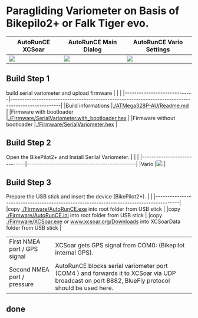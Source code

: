 # Paragliding Variometer on Basis of Bikepilo2+ or Falk Tiger evo.
|         AutoRunCE XCSoar             |    AutoRunCE Main Dialog             |    AutoRunCE Vario Settings          |
|--------------------------------------|--------------------------------------|--------------------------------------|
|[<img src="./image/AutoRunCE_1.png">](https://youtube.com/shorts/pAdE8dn8gpc)|[<img src="./image/AutoRunCE_2.png">](https://youtube.com/shorts/2ggxs6w_VHQ)|[<img src="./image/AutoRunCE_3.png">](https://youtube.com/shorts/l3dTKEIAxWs)|

## Build Step 1
build serial variometer and upload firmware
|                             |                                                                                                   |
|-----------------------------|---------------------------------------------------------------------------------------------------|
|Build informations           |[./ATMega328P-AU/Readme.md](./ATMega328P-AU/Readme.md)                                             |
|Firmware with bootloader     |[./Firmware/SerialVariometer.with_bootloader.hex](./Firmware/SerialVariometer.with_bootloader.hex) |
|Firmware without bootloader  |[./Firmware/SerialVariometer.hex](./Firmware/SerialVariometer.hex)                                 |

## Build Step 2
Open the BikePilot2+ and Install Serilal Variometer.
|                             |                                              |
|-----------------------------|----------------------------------------------|
|Vario                        |<img src="./image/Vario.png">                 |

## Build Step 3
Prepare the USB stick and insert the device (BikePilot2+).
|                                                                                        |
|----------------------------------------------------------------------------------------|
|copy [./Firmware/AutoRunCE.exe](./Firmware/AutoRunCE.exe) into root folder from USB stick |
|copy [./Firmware/AutoRunCE.ini](./Firmware/AutoRunCE.ini) into root folder from USB stick |
|copy [./Firmware/XCSoar.exe](./Firmware/XCSoar.exe) or www.xcsoar.org/Downloads into XCSoarData folder from USB stick |

|                                         |                                               |
|-----------------------------------------|-----------------------------------------------|
|First  NMEA port / GPS signal|XCSoar gets GPS signal from COM0: (Bikepilot internal GPS).|
|Second NMEA port / pressure |AutoRunCE blocks serial variometer port (COM4 ) and forwards it to XCSoar via UDP broadcast on port 8882, BlueFly protocol should be used here.|

## done
